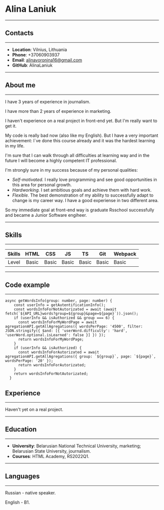 # Alina Laniuk

***

## Contacts

***

+ **Location**: Vilnius, Lithuania
+ **Phone**: +37060903937
+ **Email**: alinavoronina16@gmail.com
+ **GitHub**: AlinaLaniuk

***

## About me

***
I have 3 years of experience in journalism.

I have more than 2 years of experience in marketing.

I haven't experience on a real project in front-end yet. But I'm really want to get it.

My code is really bad now (also like my English). But I have a very important achievement: I`ve done this course already and it was the hardest learning in my life.

I'm sure that I can walk through all difficulties at learning way and in the future I will become a highly competent IT professional.

I'm strongly sure in my success because of my personal qualities:

+ *Self-motivated.* I really love programming and see good
opportunities in this area for personal growth.
+ *Hardworking.* I set ambitious goals and achieve them with hard work.
+ *Flexible.* The best demonstration of my ability to successfully adapt to change is my career way. I have a good experiense in two different area.

So my immediate goal at front-end way is graduate Rsschool successfully and became a Junior Software engiheer.
***

## Skills

***
| Skills |  HTML |  CSS  |   JS  |   TS  |  Git  | Webpack |
|:------:|:-----:|:-----:|:-----:|:-----:|:-----:|---------|
|  Level | Basic | Basic | Basic | Basic | Basic | Basic   |
***

## Code example

***

```TS
async getWordsInfo(group: number, page: number) {
    const userInfo = getAutentificationInfo();
    const wordsInfoForNotAutorizated = await (await fetch(`${API_URL}words?group=${group}&page=${page}`)).json();
    if (userInfo && isAuthorized && group === 6) {
      const wordsInfoForMyWordPage = await agregationAPI.getAllAgregations({ wordsPerPage: '4500', filter: JSON.stringify({ $and: [{ 'userWord.difficulty': 'hard', 'userWord.optional.isLearned': false }] }) });
      return wordsInfoForMyWordPage;
    }
    if (userInfo && isAuthorized) {
      const wordsInfoForAutorizated = await agregationAPI.getAllAgregations({ group: `${group}`, page: `${page}`, wordsPerPage: '20' });
      return wordsInfoForAutorizated;
    }
    return wordsInfoForNotAutorizated;
  }
```

## Experience

***
Haven't yet on a real project.
***

## Education

***

+ **University**: Belarusian National Technical University, marketing; Belarusian State University, journalism.
+ **Courses**: HTML Academy, RS2022Q1.

***

## Languages

***
Russian - native speaker.

English - B1.
